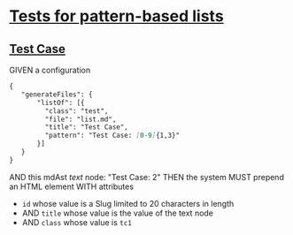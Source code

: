 # [Tests for pattern-based lists](#tests-for-pattern-based-lists)

## [Test Case](#test-case)

GIVEN a configuration

```md
{
   "generateFiles": {
       "listOf": [{
         "class": "test",
         "file": "list.md",
         "title": "Test Case",
         "pattern": "Test Case: [0-9]{1,3}"
       }]
   }
}
```

<span id="test-case-2" class="test" title="Test Case: 2"></span>

AND this mdAst *text* node: "Test Case: 2"
THEN the system MUST prepend an HTML element WITH attributes

*   `id` whose value is a Slug limited to 20 characters in length
*   AND `title` whose value is the value of the text node
*   AND `class` whose value is `tc1`
